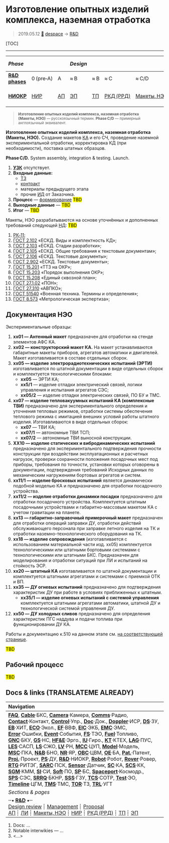 # Изготовление опытных изделий комплекса, наземная отработка
> 2019.05.12 [🚀](../index/index.md) [despace](index.md) → [R&D](rnd.md)

[TOC]

---

|*Phase*|||*Design*|||||*Mass prod.:*||
|:--|:--|:--|:--|:--|:--|:--|:--|:--|:--|
|**[R&D phases](rnd.md)**|0 (pre‑A)|A|≈ B|≈ B|≈ C|≈ C/D|≈ E|…|F|
|**[НИОКР](rnd.md)**|[НИР](rnd_0.md)|[АП](rnd_ap.md)|[ЭП](rnd_ep.md)|[ТП](rnd_tp.md)|[РКД (РРД)](rnd_rkd.md)|[Макеты, НЭО](rnd_neo.md)|[ЛИ](rnd_e.md)|ПСП → СП → ПЭ|Вывод|

> <small>**Изготовление опытных изделий комплекса, наземная отработка (Макеты, НЭО)** — русскоязычный термин. **Phase C/D** — примерный англоязычный эквивалент.</small>

**Изготовление опытных изделий комплекса, наземная отработка (Макеты, НЭО).** Создание макетов [КА](sc.md) и его СЧ, проведение наземной экспериментальной отработки, корректировка КД (при необходимости), поставка штатных образцов.

**Phase C/D.** System assembly, integration & testing. Launch.

   1. **[УЗК](cml.md)** отсутствует.
   1. **Входные данные:**
      - [ТЗ](tor.md)
      - [контракт](contract.md)
      - материалы предыдущего этапа
      - прочие [ИД](init_data.md) от Заказчика.
   1. **Процесс** — [формирование](dont_panic.md#Словоблудие) <mark>TBD</mark>
   1. **Выходные данные** — <mark>TBD</mark>
   1. **Итог** — <mark>TBD</mark>

Макеты, НЭО разрабатываются на основе уточнённых и дополненных требований следующей [НД](doc.md): <mark>TBD</mark>

   1. [РК‑11](const_rk11.md);
   1. [ГОСТ 2.102](гост_2_102.md) «ЕСКД. Виды и комплектность КД»;
   1. [ГОСТ 2.103](гост_2_103.md) «ЕСКД. Стадии разработки»;
   1. [ГОСТ 2.105](гост_2_105.md) «ЕСКД. Общие требования к текстовым документам»;
   1. [ГОСТ 2.106](гост_2_106.md) «ЕСКД. Текстовые документы»;
   1. [ГОСТ 2.902](гост_2_902.md) «ЕСКД. Текстовые документы»;
   1. [ГОСТ 15.201](гост_15_201.md) «ТТЗ на ОКР»;
   1. [ГОСТ 15.203](гост_15_203.md) «Порядок выполнения ОКР»;
   1. [ГОСТ 15.208](гост_15_208.md) «Единый сквозной план»;
   1. [ГОСТ 27.1.02](гост_27_1_02.md) «ПОН»;
   1. [ГОСТ 27.310](гост_27_310.md) «АВПКО»;
   1. [ГОСТ 51540](гост_51540.md) «Военная техника. Термины и определения»;
   1. [ГОСТ 8.573](гост_8_573.md) «Метрологическая экспертиза»;



<p style="page-break-after:always"> </p>

## Документация НЭО
Экспериментальные образцы:

   1. **xx01 — Антенный макет** предназначен для отработки на стенде элементов АФС КА.
   1. **xx02 — конструкторский макет КА.** На макет устанавливаются габаритные макеты приборов, агрегатов автоматики и двигателей. Макет изготавливается в составе отдельных сборок.
   1. **xx05 — изделие электрорадиотехнических испытаний (ЭРТИ)** изготавливается по штатной документации в виде отдельных сборок и комплектуется технологическими блоками:
      - **xx05** — ЭРТИ КА;
      - **xx5/1** — изделие отладки электрический связей, логики управления и испытания агрегатов СЭС;
      - **xx05/2** — изделие отладки электрических связей, ПО БУ и ТМС.
   1. **xx07 — изделие тепловакуумных испытаний КА (комплексные ТВИ)** предназначено для экспериментального определения и уточнения тепловых режимов, отработки системы обеспечения теплового режима с имитацией внешних условий работы штатного изделия. Изготавливаются в виде отдельных сборок:
      - **xx07** — ТВИ КА;
      - **xx07/1** — автономные ТВИ ТСП;
      - **xx07/2** — автономные ТВИ выносной конструкции.
   1. **XX10 — изделие статических и вибродинамических испытаний** предназначено для экспериментального подтверждения прочности конструкции при воздействии эксплуатационных и расчетных нагрузок, проверки сохранности положения посадочных мест под приборы, требования по точности, установки которых оговорены в документации, подтверждения требований Исходных данных по механическим нагружениям бортовых агрегатов и систем.
   1. **xx11/1 — изделие бросковых испытаний** является динамически подобной моделью КА и предназначено для отработки посадочного устройства.
   1. **xx11/2 — изделие отработки динамики посадки** предназначено для отработки посадочного устройства. Комплектуется штатным посадочными устройствами и габаритно-массовым макетом КА с учетом гравитации на планете.
   1. **xx13 — габаритно-заправочный примерочный макет** предназначен для отработки операций заправки ДУ, отработки действий обслуживающего персонала при заправке летного изделия на ТК и отработки наземно-технологического оборудования на ТК.
   1. **xx18 — изделие сопровождения** (изготавливается с использованием материальной части изд. xx05) комплектуется технологическими или штатными бортовыми системами с технологическими или штатными БКС. Предназначен для моделирования и отработки ситуаций при ЛИ и испытаний на стойкость ЭСР.
   1. **xx20 — штатный КА** изготавливается по штатной документации и комплектуется штатными агрегатами и системами с приемкой ОТК и ВП.
   1. **xx35 — ДУ огневых испытаний** предназначено для подтверждения характеристик ДУ при работе в условиях приближенных к штатным.
      - **xx35/1 — изделие огневых испытаний с системой управления** комплектуется штатными агрегатами автоматики, штатной ДУ и технологической системой управления ДУ.
   1. **xx50 — ДУ холодных сливов** предназначено для определения характеристик ПГС наддува и подачи топлива при функционировании ДУ КА.

Работы и документацию к.510 на данном этапе см. [на соответствующей странице](zz_lav.md).

<mark>TBD</mark>



<p style="page-break-after:always"> </p>

## Рабочий процесс

<mark>TBD</mark>



<p style="page-break-after:always"> </p>

## Docs & links (TRANSLATEME ALREADY)
|Navigation|
|:--|
|**[FAQ](faq.md)**, **[Cable](cable.md)**·БКС, **[Camera](cam.md)**·Камера, **[Comms](comms.md)**·Радио, **[Contact](contact.md)**·Контакт, **[Control](control.md)**·Упр., **[Doc](doc.md)**·Док., **[Doppler](doppler.md)**·ИСР, **[DS](ds.md)**·ЗУ, **[EB](eb.md)**·ХИТ, **[ECO](ecology.md)**·Экол., **[EF](ef.md)**·ВВФ, **[ElC](elc.md)**·ЭКБ, **[EMC](emc.md)**·ЭМС, **[Error](error.md)**·Ошибки, **[Event](event.md)**·События, **[FS](fs.md)**·ТЭО, **[Fuel](fuel.md)**·Топливо, **[GNC](gnc.md)**·БКУ, **[GS](scs.md)**·НС, **[HF&E](hfe.md)**·Эрго., **[IU](iu.md)**·Гиро., **[KT](kt.md)**·КТЕХ, **[LAG](lag.md)**·ПУC, **[LES](les.md)**·САСП, **[LS](ls.md)**·СЖО, **[LV](lv.md)**·РН, **[MCC](mcc.md)**·ЦУП, **[Model](model.md)**·Модель, **[MSC](sc.md)**·ПКА, **[N&B](nnb.md)**·БНО, **[NR](nr.md)**·ЯР, **[OBC](obc.md)**·ЦВМ, **[OE](oe.md)**·БА, **[Pat.](патент.md)**·Патент, **[Proj.](project.md)**·Проект, **[PS](ps.md)**·ДУ, **[R&D](rnd.md)**·НИОКР, **[Robot](robotics.md)**·Робот, **[Rover](rover.md)**·Ровер, **[RTG](rtg.md)**·РИТЭГ, **[SARC](sarc.md)**·ПСК, **[Sensor](sensor.md)**·Датчик, **[SC](sc.md)**·КА, **[SCS](scs.md)**·КК, **[SGM](sgm.md)**·КММ, **[SI](si.md)**·СИ, **[Soft](soft.md)**·ПО, **[SP](sp.md)**·БС, **[Spaceport](spaceport.md)**·Космодр., **[SPS](sps.md)**·СЭС, **[SRRQ](srrq.md)**·БКНР, **[SSS](sss.md)**·ГЗУ, **[TCS](tcs.md)**·СОТР, **[Test](test.md)**·ЭО, **[Timeline](timeline.md)**·ЦГМ, **[TMS](tms.md)**·ТМС, **[TOR](tor.md)**·ТЗ, **[TRL](trl.md)**·УГТ|
|*Sections & pages*|
|**··• [R&D](rnd.md) •··**<br> [Design review](design_review.md) ┊ [Management](mgmt.md) ┊ [Proposal](proposal.md)<br> [АП](rnd_ap.md) ┊ [ЛИ](rnd_e.md) ┊ [Макеты, НЭО](rnd_neo.md) ┊ [НИР](rnd_0.md) ┊ [РКД (РРД)](rnd_rkd.md) ┊ [ТП](rnd_tp.md) ┊ [ЭП](rnd_ep.md)|

   1. Docs: …
   1. Notable interwikies — …
   1. <…>
